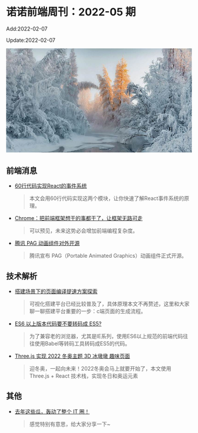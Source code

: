 <!--
 * @Description: weekly-05
 * @Author: zoeblow
 * @Email: zoeblow@gmail.com
 * @Date: 2022-01-07 17:20:35
 * @LastEditors: wangfuyuan
 * @LastEditTime: 2022-02-07 15:57:57
 * @FilePath: \nuofe-weekly1\2022\weekly-05.md
 -->

# 诺诺前端周刊：2022-05 期

Add:2022-02-07

Update:2022-02-07

![202205](../images/2022/202205.jpg)

## 前端消息

- [60行代码实现React的事件系统](https://mp.weixin.qq.com/s/UC022AC-O506ueFykZyWbQ)

  > 本文会用60行代码实现这两个模块，让你快速了解React事件系统的原理。

- [Chrome：把前端框架想干的事都干了，让框架无路可走](https://mp.weixin.qq.com/s/dxuWnZH4BnnB4tXE3dStrA)

  > 可以预见，未来这势必会增加前端编程复杂度。

- [腾讯 PAG 动画组件对外开源](https://mp.weixin.qq.com/s/kGQKnGXQP7CC3HP0_QdI8Q)

  > 腾讯宣布 PAG（Portable Animated Graphics）动画组件正式开源。

## 技术解析

- [搭建场景下的页面编译提速方案探索](https://mp.weixin.qq.com/s/g9Hg7SY4t9siiANcz_AX-w)

  > 可视化搭建平台已经比较普及了，具体原理本文不再赘述，这里和大家聊一聊搭建平台重要的一步：c端页面的生成流程。

- [ES6 以上版本代码要不要转码成 ES5?](https://mp.weixin.qq.com/s/rXR2saY72PjAg3_YWFT1bQ)

  > 为了兼容老的浏览器，尤其是IE系列，使用ES6以上规范的前端代码往往使用Babel等转码工具转码成ES5的代码。

- [Three.js 实现 2022 冬奥主题 3D 冰墩墩 趣味页面](https://mp.weixin.qq.com/s/Rts6HzUsxgLeZMgElp0j8A)

  > 迎冬奥，一起向未来！2022冬奥会马上就要开始了，本文使用 Three.js + React 技术栈，实现冬日和奥运元素

## 其他

- [去年这些瓜，轰动了整个 IT 圈！](https://mp.weixin.qq.com/s/Wsb1VeDAha-DjZwiiMYJ2A)

  > 感觉特别有意思，给大家分享一下~
